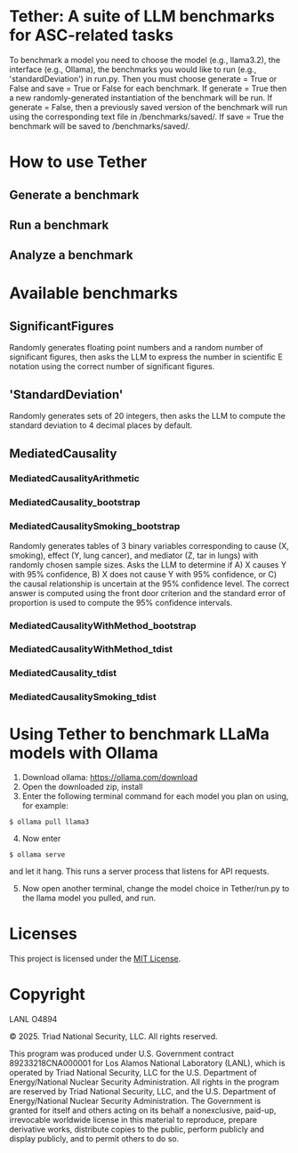 # Tether: A suite of LLM benchmarks for ASC-related tasks 

To benchmark a model you need to choose the model (e.g., llama3.2), the interface (e.g., Ollama), the benchmarks you would like to run (e.g., 'standardDeviation') in run.py. Then you must choose generate = True or False and save = True or False for each benchmark. If generate = True then a new randomly-generated instantiation of the benchmark will be run. If generate = False, then a previously saved version of the benchmark will run using the corresponding text file in /benchmarks/saved/. If save = True the benchmark will be saved to /benchmarks/saved/.

# How to use Tether

## Generate a benchmark

## Run a benchmark

## Analyze a benchmark

# Available benchmarks 

## SignificantFigures
Randomly generates floating point numbers and a random number of significant figures, then asks the LLM to express the number in scientific E notation using the correct number of significant figures. 

## 'StandardDeviation'
Randomly generates sets of 20 integers, then asks the LLM to compute the standard deviation to 4 decimal places by default.

## MediatedCausality 
### MediatedCausalityArithmetic
### MediatedCausality_bootstrap
### MediatedCausalitySmoking_bootstrap
Randomly generates tables of 3 binary variables corresponding to cause (X, smoking), effect (Y, lung cancer), and mediator (Z, tar in lungs) with randomly chosen sample sizes. Asks the LLM to determine if A) X causes Y with 95% confidence, B) X does not cause Y with 95% confidence, or C) the causal relationship is uncertain at the 95% confidence level. The correct answer is computed using the front door criterion and the standard error of proportion is used to compute the 95% confidence intervals.
### MediatedCausalityWithMethod_bootstrap
### MediatedCausalityWithMethod_tdist
### MediatedCausality_tdist
### MediatedCausalitySmoking_tdist

# Using Tether to benchmark LLaMa models with Ollama

1) Download ollama: https://ollama.com/download  
2) Open the downloaded zip, install   
3) Enter the following terminal command for each model you plan on using, for example:  

`$ ollama pull llama3`   

4) Now enter 

`$ ollama serve` 

and let it hang. This runs a server process that listens for API requests.

5) Now open another terminal, change the model choice in Tether/run.py to the llama model you pulled, and run.

# Licenses
This project is licensed under the [MIT License](LICENSE.md).

# Copyright
LANL O4894

© 2025. Triad National Security, LLC. All rights reserved.

This program was produced under U.S. Government contract 89233218CNA000001 for Los Alamos National Laboratory (LANL), which is operated by Triad National Security, LLC for the U.S. Department of Energy/National Nuclear Security Administration. All rights in the program are reserved by Triad National Security, LLC, and the U.S. Department of Energy/National Nuclear Security Administration. The Government is granted for itself and others acting on its behalf a nonexclusive, paid-up, irrevocable worldwide license in this material to reproduce, prepare derivative works, distribute copies to the public, perform publicly and display publicly, and to permit others to do so.
